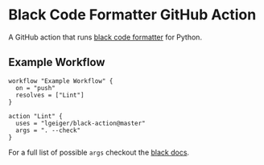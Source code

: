 # Black Code Formatter GitHub Action

A GitHub action that runs [black code formatter](https://github.com/ambv/black) for Python.

## Example Workflow

```workflow
workflow "Example Workflow" {
  on = "push"
  resolves = ["Lint"]
}

action "Lint" {
  uses = "lgeiger/black-action@master"
  args = ". --check"
}
```

For a full list of possible `args` checkout the [black docs](https://black.readthedocs.io/en/stable/usage_and_configuration/the_basics.html#command-line-options).
